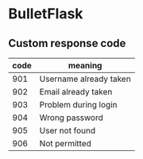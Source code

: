 # BulletFlask
## Custom response code

| code  | meaning |
|-------|---------|
| 901   | Username already taken |
| 902   | Email already taken |
| 903   | Problem during login |
| 904   | Wrong password |
| 905   | User not found |
| 906   | Not permitted  |